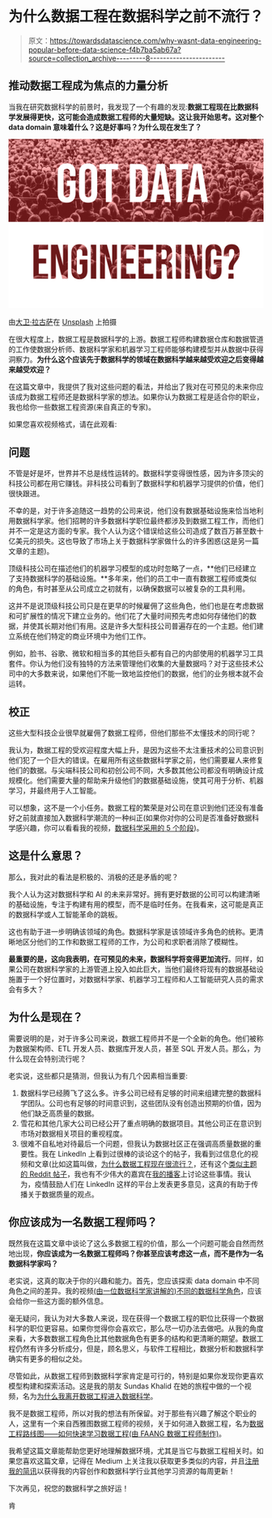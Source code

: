 # 为什么数据工程在数据科学之前不流行？

> 原文：<https://towardsdatascience.com/why-wasnt-data-engineering-popular-before-data-science-f4b7ba5ab67a?source=collection_archive---------8----------------------->

## 推动数据工程成为焦点的力量分析

当我在研究数据科学的前景时，我发现了一个有趣的发现:**数据工程现在比数据科学发展得更快，这可能会造成数据工程师的大量短缺。这让我开始思考。这对整个 data domain 意味着什么？这是好事吗？为什么现在发生了？**

![](img/1ed4effbabb29104e5c51c533fdb1f25.png)

由[大卫·拉古萨](https://unsplash.com/@davideragusa?utm_source=unsplash&utm_medium=referral&utm_content=creditCopyText)在 [Unsplash](https://unsplash.com/@davideragusa?utm_source=unsplash&utm_medium=referral&utm_content=creditCopyText) 上拍摄

在很大程度上，数据工程是数据科学的上游。数据工程师构建数据仓库和数据管道的工作使数据分析师、数据科学家和机器学习工程师能够构建模型并从数据中获得洞察力。**为什么这个应该先于数据科学的领域在数据科学越来越受欢迎之后变得越来越受欢迎？**

在这篇文章中，我提供了我对这些问题的看法，并给出了我对在可预见的未来你应该成为数据工程师还是数据科学家的想法。如果你认为数据工程是适合你的职业，我也给你一些数据工程资源(来自真正的专家)。

如果您喜欢视频格式，请在此观看:

## **问题**

不管是好是坏，世界并不总是线性运转的。数据科学变得很性感，因为许多顶尖的科技公司都在用它赚钱。非科技公司看到了数据科学和机器学习提供的价值，他们很快跟进。

不幸的是，对于许多追随这一趋势的公司来说，他们没有数据基础设施来恰当地利用数据科学家。他们招聘的许多数据科学职位最终都涉及到数据工程工作，而他们并不一定是这方面的专家。我个人认为这个错误给这些公司造成了数百万甚至数十亿美元的损失。这也导致了市场上关于数据科学家做什么的许多困惑(这是另一篇文章的主题)。

顶级科技公司在描述他们的机器学习模型的成功时忽略了一点，**他们已经建立了支持数据科学的基础设施。**多年来，他们的员工中一直有数据工程师或类似的角色，有时甚至从公司成立之初就有，以确保数据可以被复杂的工具利用。

这并不是说顶级科技公司只是在更早的时候雇佣了这些角色，他们也是在考虑数据和可扩展性的情况下建立业务的。他们花了大量时间预先考虑如何存储他们的数据，并使其长期对他们有用。这是许多大型科技公司普遍存在的一个主题。他们建立系统在他们特定的商业环境中为他们工作。

例如，脸书、谷歌、微软和相当多的其他巨头都有自己的内部使用的机器学习工具套件。你认为他们没有独特的方法来管理他们收集的大量数据吗？对于这些技术公司中的大多数来说，如果他们不能一致地监控他们的数据，他们的业务根本就不会运转。

## **校正**

这些大型科技企业很早就雇佣了数据工程师，但他们那些不太懂技术的同行呢？

我认为，数据工程的受欢迎程度大幅上升，是因为这些不太注重技术的公司意识到他们犯了一个巨大的错误。在雇用所有这些数据科学家之前，他们需要雇人来修复他们的数据。与尖端科技公司和初创公司不同，大多数其他公司都没有明确设计成规模化。他们需要大量的帮助来升级他们的数据基础设施，使其可用于分析、机器学习，并最终用于人工智能。

可以想象，这不是一个小任务。数据工程的繁荣是对公司在意识到他们还没有准备好之前就直接加入数据科学潮流的一种纠正(如果你对你的公司是否准备好数据科学感兴趣，你可以看看我的视频，[数据科学采用的 5 个阶段](https://www.youtube.com/watch?v=BXmEmIK5aqI))。

## **这是什么意思？**

那么，我对此的看法是积极的、消极的还是矛盾的呢？

我个人认为这对数据科学和 AI 的未来非常好。拥有更好数据的公司可以构建清晰的基础设施，专注于构建有用的模型，而不是临时任务。在我看来，这可能是真正的数据科学或人工智能革命的跳板。

这也有助于进一步明确该领域的角色。数据科学家是该领域许多角色的统称。更清晰地区分他们的工作和数据工程师的工作，为公司和求职者消除了模糊性。

**最重要的是，这向我表明，在可预见的未来，数据科学将变得更加流行**。同样，如果公司在数据科学家的上游管道上投入如此巨大，当他们最终将现有的数据基础设施置于一个好位置时，对数据科学家、机器学习工程师和人工智能研究人员的需求会有多大？

## **为什么是现在？**

需要说明的是，对于许多公司来说，数据工程师并不是一个全新的角色。他们被称为数据架构师、ETL 开发人员、数据库开发人员，甚至 SQL 开发人员。那么，为什么现在会特别流行呢？

老实说，这些都只是猜测，但我认为有几个因素相当重要:

1.  数据科学已经腾飞了这么多。许多公司已经有足够的时间来组建完整的数据科学团队。公司也有足够的时间意识到，这些团队没有创造出预期的价值，因为他们缺乏高质量的数据。
2.  雪花和其他几家大公司已经公开了重点明确的数据项目。其他公司正在意识到市场对数据相关项目的重视程度。
3.  很难不自私地对待最后一个问题，但我认为数据社区正在强调高质量数据的重要性。我在 LinkedIn 上看到过很棒的谈论这个的帖子，我看到过信息化的视频和文章(比如这篇叫做，[为什么数据工程现在很流行？](https://medium.com/bitgrit-data-science-publication/why-is-data-engineering-popular-now-4e41b9f80cf4)，还有这个[类似主题的 Reddit 帖子](https://www.reddit.com/r/dataengineering/comments/o0z8s5/why_is_data_engineering_popular_now/)，我也有不少伟大的嘉宾在[我的播客](https://www.youtube.com/c/KensNearestNeighborsPodcast/featured)上讨论这些事情。我认为，疫情鼓励人们在 LinkedIn 这样的平台上发表更多意见，这真的有助于传播关于数据质量的观点。

## 你应该成为一名数据工程师吗？

既然我在这篇文章中谈论了这么多数据工程的价值，那么一个问题可能会自然而然地出现，**你应该成为一名数据工程师吗？你甚至应该考虑这一点，而不是作为一名数据科学家吗？**

老实说，这真的取决于你的兴趣和能力。首先，您应该探索 data domain 中不同角色之间的差异。我的视频[(由一位数据科学家讲解的)不同的数据科学角色](https://www.youtube.com/watch?v=BZFfNwj7JhE)，应该会给你一些这方面的额外信息。

毫无疑问，我认为对大多数人来说，现在获得一个数据工程的职位比获得一个数据科学的职位更容易。如果你觉得你会喜欢它，那么尽一切办法去做吧。从我的角度来看，大多数数据工程角色比其他数据角色有更多的结构和更清晰的期望。数据工程仍然有许多分析成分，但是，顾名思义，与软件工程相比，数据分析和数据科学确实有更多的相似之处。

尽管如此，从数据工程师到数据科学家肯定是可行的，特别是如果你发现你更喜欢模型构建和探索活动。这是我的朋友 Sundas Khalid 在她的旅程中做的一个视频，名为[为什么我离开数据工程进入数据科学](https://www.youtube.com/watch?v=wN_eu04kXhk&t)。

我不是数据工程师，所以对我的想法有所保留。对于那些有兴趣了解这个职业的人，这里有一个来自西雅图数据工程师的视频，关于如何进入数据工程，名为[数据工程路线图——如何快速学习数据工程(由 FAANG 数据工程师制作)](https://www.youtube.com/watch?v=SpaFPPByOhM&list=PLXRKPZRrlvE5DEOn2LsCMld8F0TsFc_Dh)。

我希望这篇文章能帮助您更好地理解数据环境，尤其是当它与数据工程相关时。如果您喜欢这篇文章，记得在 Medium 上关注我以获取更多类似的内容，并且[注册我的简讯](https://www.kennethjee.com/newsletter)以获得我的内容创作和数据科学行业其他学习资源的每周更新！

下次再见，祝您的数据科学之旅好运！

肯